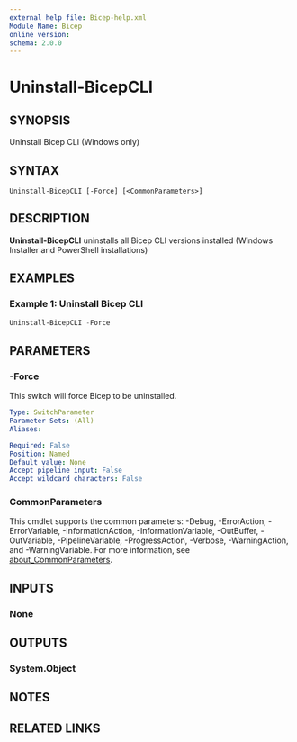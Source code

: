```yaml
---
external help file: Bicep-help.xml
Module Name: Bicep
online version:
schema: 2.0.0
---
```


# Uninstall-BicepCLI

## SYNOPSIS
Uninstall Bicep CLI (Windows only)

## SYNTAX

```
Uninstall-BicepCLI [-Force] [<CommonParameters>]
```

## DESCRIPTION
**Uninstall-BicepCLI** uninstalls all Bicep CLI versions installed (Windows Installer and PowerShell installations)

## EXAMPLES

### Example 1: Uninstall Bicep CLI
```powershell
Uninstall-BicepCLI -Force
```

## PARAMETERS

### -Force
This switch will force Bicep to be uninstalled.

```yaml
Type: SwitchParameter
Parameter Sets: (All)
Aliases:

Required: False
Position: Named
Default value: None
Accept pipeline input: False
Accept wildcard characters: False
```

### CommonParameters
This cmdlet supports the common parameters: -Debug, -ErrorAction, -ErrorVariable, -InformationAction, -InformationVariable, -OutBuffer, -OutVariable, -PipelineVariable, -ProgressAction, -Verbose, -WarningAction, and -WarningVariable. For more information, see [about_CommonParameters](http://go.microsoft.com/fwlink/?LinkID=113216).

## INPUTS

### None

## OUTPUTS

### System.Object
## NOTES

## RELATED LINKS
